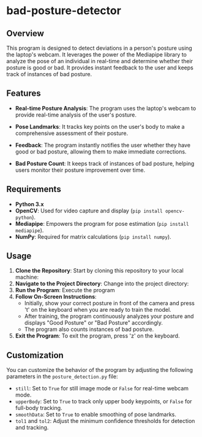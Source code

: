 # bad-posture-detector

## Overview

This program is designed to detect deviations in a person's posture using the laptop's webcam. It leverages the power of the Mediapipe library to analyze the pose of an individual in real-time and determine whether their posture is good or bad. It provides instant feedback to the user and keeps track of instances of bad posture.

## Features

- **Real-time Posture Analysis**: The program uses the laptop's webcam to provide real-time analysis of the user's posture.

- **Pose Landmarks**: It tracks key points on the user's body to make a comprehensive assessment of their posture.

- **Feedback**: The program instantly notifies the user whether they have good or bad posture, allowing them to make immediate corrections.

- **Bad Posture Count**: It keeps track of instances of bad posture, helping users monitor their posture improvement over time.

## Requirements

- **Python 3.x**
- **OpenCV**: Used for video capture and display (`pip install opencv-python`).
- **Mediapipe**: Empowers the program for pose estimation (`pip install mediapipe`).
- **NumPy**: Required for matrix calculations (`pip install numpy`).

## Usage

1. **Clone the Repository**: Start by cloning this repository to your local machine:
2. **Navigate to the Project Directory**: Change into the project directory:
3. **Run the Program**: Execute the program
4. **Follow On-Screen Instructions**:
   - Initially, show your correct posture in front of the camera and press 't' on the keyboard when you are ready to train the model.
   - After training, the program continuously analyzes your posture and displays "Good Posture" or "Bad Posture" accordingly.
   - The program also counts instances of bad posture.
5. **Exit the Program**: To exit the program, press 'z' on the keyboard.


## Customization

You can customize the behavior of the program by adjusting the following parameters in the `posture_detection.py` file:

- `still`: Set to `True` for still image mode or `False` for real-time webcam mode.
- `upperBody`: Set to `True` to track only upper body keypoints, or `False` for full-body tracking.
- `smoothData`: Set to `True` to enable smoothing of pose landmarks.
- `tol1` and `tol2`: Adjust the minimum confidence thresholds for detection and tracking.

